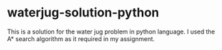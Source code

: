 # waterjug-solution-python

This is a solution for the water jug problem in python language. I used the A* search algorithm as it required in my assignment.
